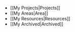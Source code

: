 

- [[My Projects|Projects]]
- [[My Areas|Area]]
- [[My Resources|Resources]]
- [[My Archived|Archived]]


